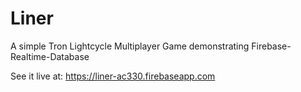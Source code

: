 # Liner
A simple Tron Lightcycle Multiplayer Game demonstrating Firebase-Realtime-Database

See it live at: https://liner-ac330.firebaseapp.com
